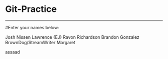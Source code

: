 # Git-Practice

---
#Enter your names below:

Josh Nissen
Lawrence (EJ)
Ravon Richardson
Brandon Gonzalez
BrownDog/StreamWriter
Margaret

assaad

